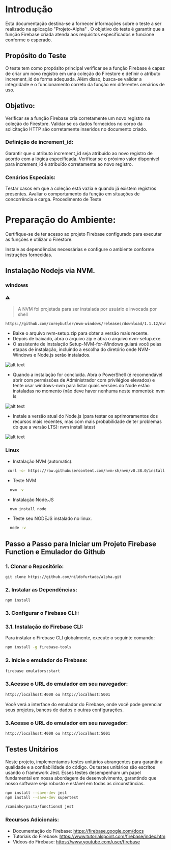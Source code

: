 # Introdução
Esta documentação destina-se a fornecer informações sobre o teste a ser realizado na aplicação "Projeto-Alpha" . O objetivo do teste é garantir que a função Firebase criada atenda aos requisitos especificados e funcione conforme o esperado.

## Propósito do Teste
O teste tem como propósito principal verificar se a função Firebase é capaz de criar um novo registro em uma coleção do Firestore e definir o atributo increment_id de forma adequada. Além disso, busca-se validar a integridade e o funcionamento correto da função em diferentes cenários de uso.

## Objetivo:

Verificar se a função Firebase cria corretamente um novo registro na coleção do Firestore.
Validar se os dados fornecidos no corpo da solicitação HTTP são corretamente inseridos no documento criado.

### Definição de increment_id:

Garantir que o atributo increment_id seja atribuído ao novo registro de acordo com a lógica especificada.
Verificar se o próximo valor disponível para increment_id é atribuído corretamente ao novo registro.

### Cenários Especiais:

Testar casos em que a coleção está vazia e quando já existem registros presentes.
Avaliar o comportamento da função em situações de concorrência e carga.
Procedimento de Teste

# Preparação do Ambiente:

Certifique-se de ter acesso ao projeto Firebase configurado para executar as funções e utilizar o Firestore.

Instale as dependências necessárias e configure o ambiente conforme instruções fornecidas.

## Instalação Nodejs via NVM.

### windows

#### :warning:
> A NVM foi projetada para ser instalada por usuário e invocada por shell

```bash
https://github.com/coreybutler/nvm-windows/releases/download/1.1.12/nvm-setup.exe
```
* Baixe o arquivo nvm-setup.zip para obter a versão mais recente.
* Depois de baixado, abra o arquivo zip e abra o arquivo nvm-setup.exe.
* O assistente de instalação Setup-NVM-for-Windows guiará você pelas etapas de instalação, incluindo a escolha do diretório onde NVM-Windows e Node.js serão instalados.

![alt text](https://learn.microsoft.com/pt-br/windows/images/install-nvm-for-windows-wizard.png)

* Quando a instalação for concluída. Abra o PowerShell (é recomendável abrir com permissões de Administrador com privilégios elevados) e tente usar windows-nvm para listar quais versões do Node estão instaladas no momento (não deve haver nenhuma neste momento): nvm ls


![alt text](https://learn.microsoft.com/pt-br/windows/images/windows-nvm-powershell-no-node.png)


* Instale a versão atual do Node.js (para testar os aprimoramentos dos recursos mais recentes, mas com mais probabilidade de ter problemas do que a versão LTS): nvm install latest

![alt text](https://learn.microsoft.com/pt-br/windows/images/windows-nvm-list.png)


### Linux

* Instalação NVM (automatic).
```bash
 curl -o- https://raw.githubusercontent.com/nvm-sh/nvm/v0.38.0/install.sh | bash
```
* Teste NVM

```bash
  nvm -v
```
* Instalação Node.JS

```bash
  nvm install node
```

* Teste seu NODEJS instalado no linux.
```bash
  node -v
```


## Passo a Passo para Iniciar um Projeto Firebase Function e Emulador do Github

### 1. Clonar o Repositório:
```
git clone https://github.com/nildofurtado/alpha.git
```
### 2. Instalar as Dependências:
```
npm install
```
### 3. Configurar o Firebase CLI::
### 3.1. Instalação do Firebase CLI:

Para instalar o Firebase CLI globalmente, execute o seguinte comando:

```bash
npm install -g firebase-tools
```

### 2. Inicie o emulador do Firebase:
```bash
firebase emulators:start
```
### 3.Acesse o URL do emulador em seu navegador:
```bash
http://localhost:4000 ou http://localhost:5001
```

Você verá a interface do emulador do Firebase, onde você pode gerenciar seus projetos, bancos de dados e outras configurações.

### 3.Acesse o URL do emulador em seu navegador:
```bash
http://localhost:4000 ou http://localhost:5001
```
## Testes Unitários
Neste projeto, implementamos testes unitários abrangentes para garantir a qualidade e a confiabilidade do código. Os testes unitários são escritos usando o framework Jest. Esses testes desempenham um papel fundamental em nossa abordagem de desenvolvimento, garantindo que nosso software seja robusto e estável em todas as circunstâncias.

```bash
npm install --save-dev jest
npm install --save-dev supertest

/caminho/pasta/functions$ jest
```

### Recursos Adicionais:

+ Documentação do Firebase: https://firebase.google.com/docs
+ Tutoriais do Firebase: https://www.tutorialspoint.com/firebase/index.htm
+ Vídeos do Firebase: https://www.youtube.com/user/firebase
